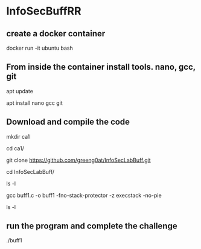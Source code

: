# InfoSecBuffRR

## create a docker container
docker run -it ubuntu bash

## From inside the container install tools. nano, gcc, git

apt update

apt install nano gcc git

## Download and compile the code

mkdir ca1

cd ca1/

git clone https://github.com/greeng0at/InfoSecLabBuff.git

cd InfoSecLabBuff/

ls -l

gcc buff1.c -o buff1 -fno-stack-protector -z execstack -no-pie


ls -l

## run the program and complete the challenge

./buff1


